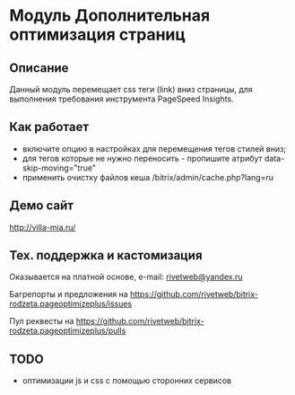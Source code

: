 ﻿
# Модуль Дополнительная оптимизация страниц

## Описание

Данный модуль перемещает css теги (link) вниз страницы, для выполнения требования инструмента PageSpeed Insights.

## Как работает

- включите опцию в настройках для перемещения тегов стилей вниз;
- для тегов которые не нужно переносить - пропишите атрибут data-skip-moving="true"
- применить очистку файлов кеша /bitrix/admin/cache.php?lang=ru

## Демо сайт

http://villa-mia.ru/

## Тех. поддержка и кастомизация

Оказывается на платной основе, e-mail: rivetweb@yandex.ru

Багрепорты и предложения на https://github.com/rivetweb/bitrix-rodzeta.pageoptimizeplus/issues

Пул реквесты на https://github.com/rivetweb/bitrix-rodzeta.pageoptimizeplus/pulls

## TODO

- оптимизации js и css с помощью сторонних сервисов
